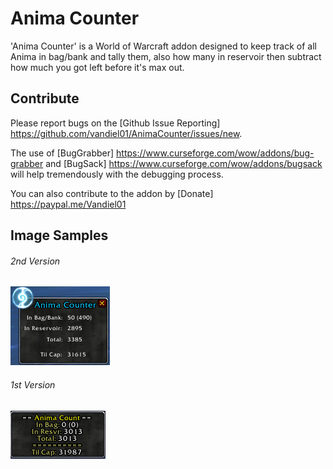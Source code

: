 # Anima Counter
'Anima Counter' is a World of Warcraft addon designed to keep track of all Anima in bag/bank and tally them, also how many in reservoir then subtract how much you got left before it's max out.

## Contribute
Please report bugs on the [Github Issue Reporting] https://github.com/vandiel01/AnimaCounter/issues/new.

The use of [BugGrabber] https://www.curseforge.com/wow/addons/bug-grabber and [BugSack] https://www.curseforge.com/wow/addons/bugsack will help tremendously with the debugging process.

You can also contribute to the addon by [Donate] https://paypal.me/Vandiel01

## Image Samples
###### 2nd Version
 ![GHSample2](Images/Sample2.png)
###### 1st Version
 ![GHSample1](Images/Sample1.png)
